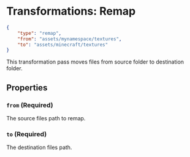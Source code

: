 # Transformations: Remap
```json
{
    "type": "remap",
    "from": "assets/mynamespace/textures",
    "to": "assets/minecraft/textures"
}
```

This transformation pass moves files from source folder to destination folder.

## Properties
### ``from`` (Required)
The source files path to remap.

### ``to`` (Required)
The destination files path.
